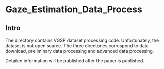 # Gaze_Estimation_Data_Process

## Intro

The directory contains VGSP dataset processing code. Unfortunately, the dataset is not open source.
The three directories correspond to data download, preliminary data processing and advanced data processing.

Detailed information will be published after the paper is published.
